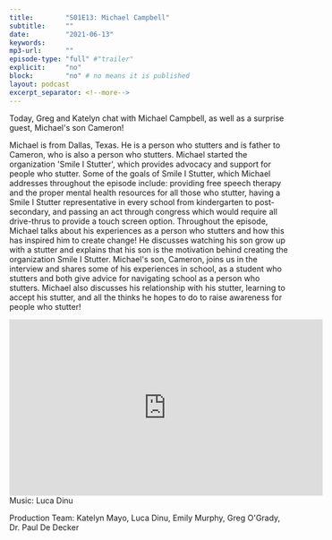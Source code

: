 ```yaml
---
title:        "S01E13: Michael Campbell"
subtitle:     ""
date:         "2021-06-13"
keywords:
mp3-url:      ""
episode-type: "full" #"trailer"
explicit:     "no"
block:        "no" # no means it is published
layout: podcast
excerpt_separator: <!--more-->
---
```

Today, Greg and Katelyn chat with Michael Campbell, as well as a surprise guest, Michael's son Cameron!

Michael is from Dallas, Texas. He is a person who stutters and is father to Cameron, who is also a person who stutters. Michael started the organization 'Smile I Stutter', which provides advocacy and support for people who stutter. Some of the goals of Smile I Stutter, which Michael addresses throughout the episode include: providing free speech therapy and the proper mental health resources for all those who stutter, having a Smile I Stutter representative in every school from kindergarten to post-secondary, and passing an act through congress which would require all drive-thrus to provide a touch screen option. Throughout the episode, Michael talks about his experiences as a person who stutters and how this has inspired him to create change! He discusses watching his son grow up with a stutter and explains that his son is the motivation behind creating the organization Smile I Stutter. Michael's son, Cameron, joins us in the interview and shares some of his experiences in school, as a student who stutters and both give advice for navigating school as a person who stutters. Michael also discusses his relationship with his stutter, learning to accept his stutter, and all the thinks he hopes to do to raise awareness for people who stutter!
<!--more-->
<iframe width="560" height="315" src="https://www.youtube.com/embed/8yZg3g2DqYg" title="YouTube video player" frameborder="0" allow="accelerometer; autoplay; clipboard-write; encrypted-media; gyroscope; picture-in-picture" allowfullscreen></iframe>
<!--more-->
Music: Luca Dinu

Production Team: Katelyn Mayo, Luca Dinu, Emily Murphy, Greg O'Grady, Dr. Paul De Decker 
